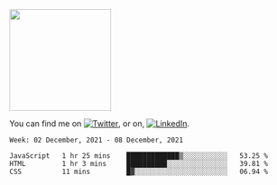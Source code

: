 <!-- ![visitors](https://visitor-badge.glitch.me/badge?page_id=page.id) -->

<img height="180em" src="https://github-readme-stats.vercel.app/api?username=alihernandez&show_icons=true&hide_border=true&&count_private=true&include_all_commits=true" />

<!-- Actual text -->

You can find me on [![Twitter][1.2]][1], or on, [![LinkedIn][2.2]][2].

<!-- Icons -->

[1.2]: http://i.imgur.com/wWzX9uB.png (twitter icon without padding)
[2.2]: https://raw.githubusercontent.com/MartinHeinz/MartinHeinz/master/linkedin-3-16.png (LinkedIn icon without padding)

<!-- Links to your social media accounts -->

[1]: https://twitter.com/phantomramen
[2]: https://www.linkedin.com/in/ali-hernandez-96b1b71a9/

<!--START_SECTION:waka-->
```text
Week: 02 December, 2021 - 08 December, 2021

JavaScript   1 hr 25 mins    █████████████▒░░░░░░░░░░░   53.25 % 
HTML         1 hr 3 mins     ██████████░░░░░░░░░░░░░░░   39.81 % 
CSS          11 mins         █▓░░░░░░░░░░░░░░░░░░░░░░░   06.94 % 
```
<!--END_SECTION:waka-->

